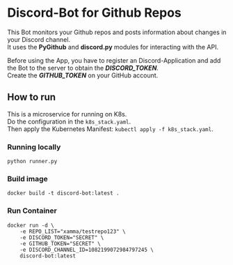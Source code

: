 # Discord-Bot for Github Repos
This Bot monitors your Github repos and posts information about changes in your Discord channel.  
It uses the **PyGithub** and **discord.py** modules for interacting with the API.  

Before using the App, you have to register an Discord-Application and add the Bot to the server to obtain the ***DISCORD_TOKEN***.  
Create the ***GITHUB_TOKEN*** on your GitHub account.

## How to run
This is a microservice for running on K8s.  
Do the configuration in the ```k8s_stack.yaml```.  
Then apply the Kubernetes Manifest: ```kubectl apply -f k8s_stack.yaml```.  

### Running locally
```
python runner.py
```

### Build image
```
docker build -t discord-bot:latest .
```

### Run Container
```
docker run -d \
    -e REPO_LIST="xamma/testrepo123" \
    -e DISCORD_TOKEN="SECRET" \
    -e GITHUB_TOKEN="SECRET" \
    -e DISCORD_CHANNEL_ID=1082199072984797245 \
    discord-bot:latest
```